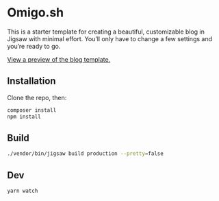 # Omigo.sh

This is a starter template for creating a beautiful, customizable blog in Jigsaw with minimal effort. You’ll only have to change a few settings and you’re ready to go.

[View a preview of the blog template.](http://jigsaw-blog-staging.tighten.co/)

## Installation

Clone the repo, then:

```bash
composer install
npm install
```

## Build

```bash
./vendor/bin/jigsaw build production --pretty=false
```

## Dev

```bash
yarn watch
```
